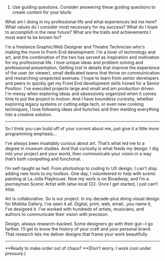 1. Use guiding questions.
   Consider answering these guiding questions to create content for your blurb:

What am I doing in my professional life and what experiences led me here?
What values do I consider most necessary for my success?
What do I hope to accomplish in the near future?
What are the traits and achievements I most want to be known for?

I'm a freelance Graphic/Web Designer and Theatre Technician who's making the move to Front-End development. I'm a lover of technology and art, and the combination of the two has served as inspiration and motivation for my professional life. I love unique ideas and problem solving and professional presentation. Getting lost in details that improve the experience of the user (or viewer), small dedicated teams that thrive on commuinication and researching unxpected avenues. I hope to learn from senior developers and peers to quickly get my Front End development skills honed for a Senior Position. I've executed projects large and small and am production driven. I'm messy when exploring ideas and obsessively organized when it comes time to put the project in motion. And I have boundless curiosity, whether exploring legacy systems or cutting edge tech, or even new cooking techniques, I love following ideas and hunches and then melding everything into a creative solution.

---

So I think you can build off of your current about me, just give it a little more programming emphasis...

I’ve always been insatiably curious about art. That’s what led me to a degree in museum studies. And that curiosity is what feeds my design. I dig into your project and your world, then communicate your vision in a way that’s both compelling and functional.

I’m self-taught as hell. From photoshop to coding to UX design, I can’t stop adding new tools to my toolbox. One day, I volunteered to help with scenic painting at La Jolla Playhouse. Now my work is on Broadway, and I’m a journeyman Scenic Artist with Iatse local 122. Once I get started, I just can’t stop.

Art is collaborative. So is our project. In my decade-plus doing visual design for Mobilia Gallery, I’ve seen it all. Digital, print, web, email…you name it, I’ve designed it. I’ve worked with hundreds of artists, musicians, and authors to communicate their vision with precision.

Design, always research-backed. Some designers go with their gut—I go farther. I’ll get to know the history of your craft and your personal brand. That research lets me deliver designs that frame your work beautifully.

---

**Ready to make order out of chaos?
**(Don’t worry. I work cool under pressure.)
